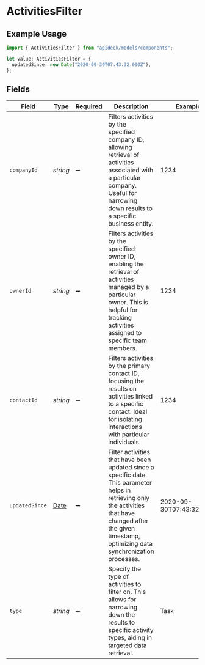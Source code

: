 # ActivitiesFilter

## Example Usage

```typescript
import { ActivitiesFilter } from "apideck/models/components";

let value: ActivitiesFilter = {
  updatedSince: new Date("2020-09-30T07:43:32.000Z"),
};
```

## Fields

| Field                                                                                                                                                                                                          | Type                                                                                                                                                                                                           | Required                                                                                                                                                                                                       | Description                                                                                                                                                                                                    | Example                                                                                                                                                                                                        |
| -------------------------------------------------------------------------------------------------------------------------------------------------------------------------------------------------------------- | -------------------------------------------------------------------------------------------------------------------------------------------------------------------------------------------------------------- | -------------------------------------------------------------------------------------------------------------------------------------------------------------------------------------------------------------- | -------------------------------------------------------------------------------------------------------------------------------------------------------------------------------------------------------------- | -------------------------------------------------------------------------------------------------------------------------------------------------------------------------------------------------------------- |
| `companyId`                                                                                                                                                                                                    | *string*                                                                                                                                                                                                       | :heavy_minus_sign:                                                                                                                                                                                             | Filters activities by the specified company ID, allowing retrieval of activities associated with a particular company. Useful for narrowing down results to a specific business entity.                        | 1234                                                                                                                                                                                                           |
| `ownerId`                                                                                                                                                                                                      | *string*                                                                                                                                                                                                       | :heavy_minus_sign:                                                                                                                                                                                             | Filters activities by the specified owner ID, enabling the retrieval of activities managed by a particular owner. This is helpful for tracking activities assigned to specific team members.                   | 1234                                                                                                                                                                                                           |
| `contactId`                                                                                                                                                                                                    | *string*                                                                                                                                                                                                       | :heavy_minus_sign:                                                                                                                                                                                             | Filters activities by the primary contact ID, focusing the results on activities linked to a specific contact. Ideal for isolating interactions with particular individuals.                                   | 1234                                                                                                                                                                                                           |
| `updatedSince`                                                                                                                                                                                                 | [Date](https://developer.mozilla.org/en-US/docs/Web/JavaScript/Reference/Global_Objects/Date)                                                                                                                  | :heavy_minus_sign:                                                                                                                                                                                             | Filter activities that have been updated since a specific date. This parameter helps in retrieving only the activities that have changed after the given timestamp, optimizing data synchronization processes. | 2020-09-30T07:43:32.000Z                                                                                                                                                                                       |
| `type`                                                                                                                                                                                                         | *string*                                                                                                                                                                                                       | :heavy_minus_sign:                                                                                                                                                                                             | Specify the type of activities to filter on. This allows for narrowing down the results to specific activity types, aiding in targeted data retrieval.                                                         | Task                                                                                                                                                                                                           |